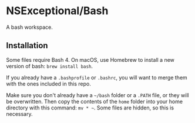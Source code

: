 # NSExceptional/Bash
A bash workspace.

## Installation

Some files require Bash 4. On macOS, use Homebrew to install a new version of bash: `brew install bash`.

If you already have a `.bashprofile` or `.bashrc`, you will want to merge them with the ones included in this repo.

Make sure you don't already have a `~/bash` folder or a `.PATH` file, or they will be overwritten. Then copy the contents of the `home` folder into your home directory with this command: `mv * ~`. Some files are hidden, so this is necessary.

